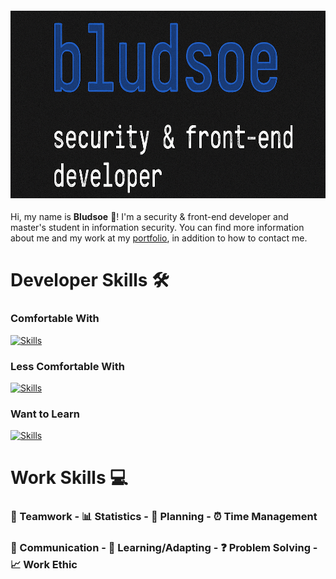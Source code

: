 #### <img src="static/header.png" alt="Header" width="1300" height="300">

Hi, my name is **Bludsoe** 👋! I'm a security & front-end developer and master's student in information security. You can find more information about me and my work at my [portfolio](https://www.bludsoee.github.io/), in addition to how to contact me.

# Developer Skills 🛠️
### Comfortable With
[![Skills](https://skillicons.dev/icons?i=python,java,html,js,git,gitlab,sqlite&perline=4)](https://skillicons.dev)

### Less Comfortable With
[![Skills](https://skillicons.dev/icons?i=c,css,scss,latex,md,mysql&perline=4)](https://skillicons.dev)

### Want to Learn
[![Skills](https://skillicons.dev/icons?i=cpp,discordjs,cs,nextjs,jodejs,react,rust,swift,unity,unreal&perline=5)](https://skillicons.dev)

# Work Skills 💻
### 👥 Teamwork - 📊 Statistics - 📅 Planning - ⏰ Time Management

### 💬 Communication - 🔎 Learning/Adapting - ❓ Problem Solving - 📈 Work Ethic